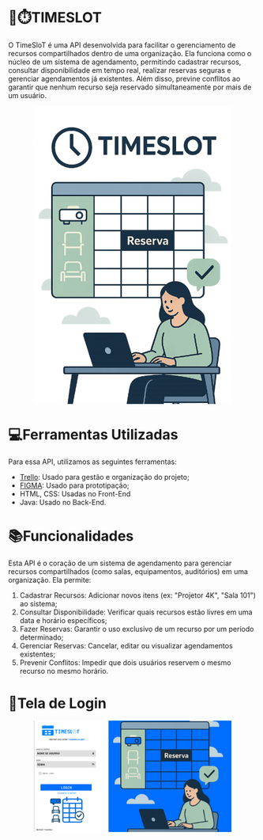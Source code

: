 # 📆⏱️TIMESLOT
O TimeSloT é uma API desenvolvida para facilitar o gerenciamento de recursos compartilhados dentro de uma organização.
Ela funciona como o núcleo de um sistema de agendamento, permitindo cadastrar recursos, consultar disponibilidade em tempo real, realizar reservas seguras e gerenciar agendamentos já existentes.
Além disso, previne conflitos ao garantir que nenhum recurso seja reservado simultaneamente por mais de um usuário. 

<p align="center">
<img src="https://github.com/GuilhermeADS13/API-AGENDAMENTO/blob/fe046d572b0f27b69a0d2ab6573d01eca77fb54f/TIMESLOT.png" alt= "logo do projeto" width="400">
</p>

# 💻Ferramentas Utilizadas
Para essa API, utilizamos as seguintes ferramentas:
- [Trello](https://trello.com/b/uuHnsnfA/api-agendamento): Usado para gestão e organização do projeto;
- [FIGMA](https://www.figma.com/design/nXpn7ePgYY5vHbfiZZ7SP5/TIMESLOT?node-id=0-1&p=f&t=MfXhmX5JMhzXBihN-0): Usado para prototipação;
- HTML, CSS: Usadas no Front-End
- Java: Usado no Back-End.

# 📚Funcionalidades
Esta APl é o coração de um sistema de agendamento para gerenciar recursos compartilhados (como salas, equipamentos, auditórios) em uma organização.
Ela permite:
1. Cadastrar Recursos: Adicionar novos itens (ex: "Projetor 4K", "Sala 101") ao sistema;
2. Consultar Disponibilidade: Verificar quais recursos estão livres em uma data e horário específicos;
3. Fazer Reservas: Garantir o uso exclusivo de um recurso por um período determinado;
4. Gerenciar Reservas: Cancelar, editar ou visualizar agendamentos existentes;
5. Prevenir Conflitos: Impedir que dois usuários reservem o mesmo recurso no mesmo horário.

# 🔹Tela de Login
<p align="center">
<img src="https://github.com/GuilhermeADS13/API-AGENDAMENTO/blob/b23e2106898e31deca4981dec79595b99877c259/TELADELOGIN.png" alt= "tela de login" width="400">
</p>
